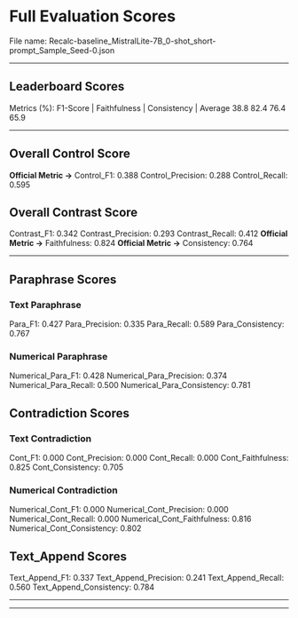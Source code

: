 # Full Evaluation Scores

File name: Recalc-baseline_MistralLite-7B_0-shot_short-prompt_Sample_Seed-0.json


---

## Leaderboard Scores

Metrics (%): F1-Score | Faithfulness | Consistency | Average
                38.8        82.4          76.4        65.9

---

## Overall Control Score

**Official Metric ->** Control_F1: 0.388
Control_Precision: 0.288
Control_Recall: 0.595

## Overall Contrast Score

Contrast_F1: 0.342
Contrast_Precision: 0.293
Contrast_Recall: 0.412
**Official Metric ->** Faithfulness: 0.824
**Official Metric ->** Consistency: 0.764

---


## Paraphrase Scores


### Text Paraphrase

Para_F1: 0.427
Para_Precision: 0.335
Para_Recall: 0.589
Para_Consistency: 0.767


### Numerical Paraphrase

Numerical_Para_F1: 0.428
Numerical_Para_Precision: 0.374
Numerical_Para_Recall: 0.500
Numerical_Para_Consistency: 0.781


## Contradiction Scores


### Text Contradiction

Cont_F1: 0.000
Cont_Precision: 0.000
Cont_Recall: 0.000
Cont_Faithfulness: 0.825
Cont_Consistency: 0.705


### Numerical Contradiction

Numerical_Cont_F1: 0.000
Numerical_Cont_Precision: 0.000
Numerical_Cont_Recall: 0.000
Numerical_Cont_Faithfulness: 0.816
Numerical_Cont_Consistency: 0.802


## Text_Append Scores

Text_Append_F1: 0.337
Text_Append_Precision: 0.241
Text_Append_Recall: 0.560
Text_Append_Consistency: 0.784

---


---

